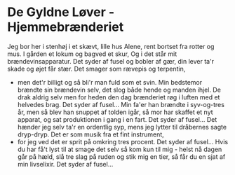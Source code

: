 # De Gyldne Løver - Hjemmebrænderiet


Jeg bor her i stenhøj i et skævt, lille hus
Alene, rent bortset fra rotter og mus.
I gården et lokum og bagved et skur,
Og i det står mit brændevinsapparatur.
Det syder af fusel og bobler af gær,
din lever ta'r skade og øjet får stær.
Det smager som rævepis og terpentin,
- men det'r billigt og så bli'r man fuld som et svin.
Min bedstemor brændte sin brændevin selv,
det slog både hende og manden ihjel.
De drak aldrig selv men for heden den dag
brænderiet røg i luften med et helvedes brag.
Det syder af fusel...
Min fa'er han brændte i syv-og-tres år,
men så blev han snuppet af tolden igår,
så mor har skaffet et nyt apparat,
og sat produktionen i gang i en fart.
Det syder af fusel...
Det hænder jeg selv ta'r en ordentlig syp,
mens jeg lytter til dråbernes sagte dryp-dryp.
Det er som musik fra et fint instrument,
- for jeg ved det er sprit på omkring tres procent.
Det syder af fusel...
Hvis du har få't lyst til at smage det selv
så kom kun til mig - helst nå dagen går på hæld,
slå tre slag på ruden og stik mig en tier,
så får du en sjat af min livselixir.
Det syder af fusel...
